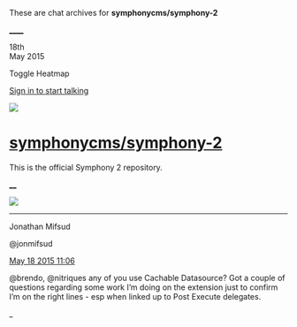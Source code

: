 These are chat archives for **symphonycms/symphony-2**

[__](/symphonycms/symphony-2/archives/2015/05/19)[__](/symphonycms/symphony-2/archives/2015/05/17)

18th  
May 2015

Toggle Heatmap

[Sign in to start talking](/login?action=login&button=archive-login)

![](https://avatars-02.gitter.im/group/iv/3/57542c45c43b8c601977197e?s=48)

#  [symphonycms/symphony-2](/symphonycms/symphony-2)

This is the official Symphony 2 repository.

[ __](/orgs/symphonycms/rooms "More symphonycms rooms")

![](https://avatars1.githubusercontent.com/u/859775?v=3&s=30)

____

Jonathan Mifsud

@jonmifsud

[May 18 2015
11:06](https://gitter.im/symphonycms/symphony-2?at=5559c79dbb71b5b22986260a)

@brendo, @nitriques any of you use Cachable Datasource? Got a couple of
questions regarding some work I’m doing on the extension just to confirm I’m
on the right lines - esp when linked up to Post Execute delegates.

_

